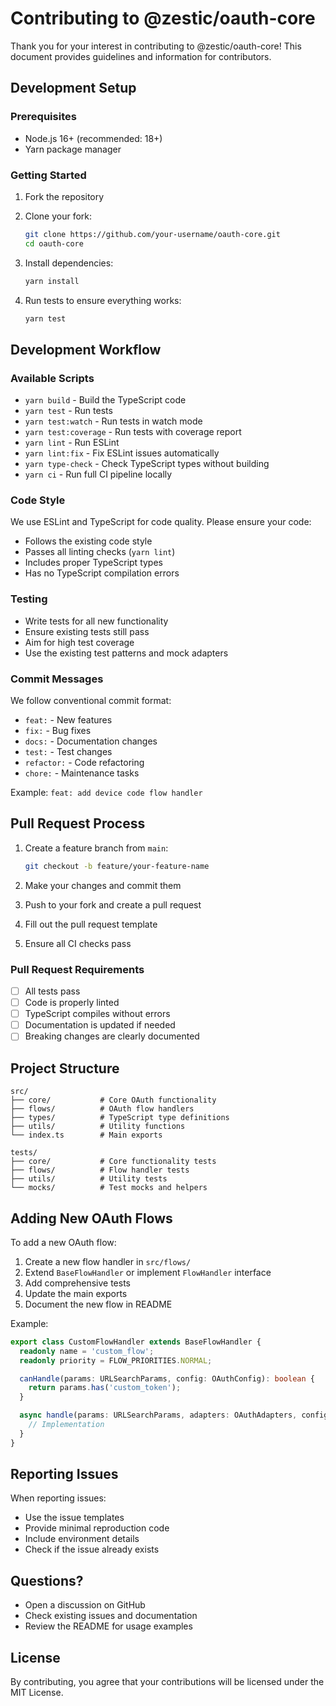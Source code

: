 # Contributing to @zestic/oauth-core

Thank you for your interest in contributing to @zestic/oauth-core! This document provides guidelines and information for contributors.

## Development Setup

### Prerequisites

- Node.js 16+ (recommended: 18+)
- Yarn package manager

### Getting Started

1. Fork the repository
2. Clone your fork:
   ```bash
   git clone https://github.com/your-username/oauth-core.git
   cd oauth-core
   ```

3. Install dependencies:
   ```bash
   yarn install
   ```

4. Run tests to ensure everything works:
   ```bash
   yarn test
   ```

## Development Workflow

### Available Scripts

- `yarn build` - Build the TypeScript code
- `yarn test` - Run tests
- `yarn test:watch` - Run tests in watch mode
- `yarn test:coverage` - Run tests with coverage report
- `yarn lint` - Run ESLint
- `yarn lint:fix` - Fix ESLint issues automatically
- `yarn type-check` - Check TypeScript types without building
- `yarn ci` - Run full CI pipeline locally

### Code Style

We use ESLint and TypeScript for code quality. Please ensure your code:

- Follows the existing code style
- Passes all linting checks (`yarn lint`)
- Includes proper TypeScript types
- Has no TypeScript compilation errors

### Testing

- Write tests for all new functionality
- Ensure existing tests still pass
- Aim for high test coverage
- Use the existing test patterns and mock adapters

### Commit Messages

We follow conventional commit format:

- `feat:` - New features
- `fix:` - Bug fixes
- `docs:` - Documentation changes
- `test:` - Test changes
- `refactor:` - Code refactoring
- `chore:` - Maintenance tasks

Example: `feat: add device code flow handler`

## Pull Request Process

1. Create a feature branch from `main`:
   ```bash
   git checkout -b feature/your-feature-name
   ```

2. Make your changes and commit them
3. Push to your fork and create a pull request
4. Fill out the pull request template
5. Ensure all CI checks pass

### Pull Request Requirements

- [ ] All tests pass
- [ ] Code is properly linted
- [ ] TypeScript compiles without errors
- [ ] Documentation is updated if needed
- [ ] Breaking changes are clearly documented

## Project Structure

```
src/
├── core/           # Core OAuth functionality
├── flows/          # OAuth flow handlers
├── types/          # TypeScript type definitions
├── utils/          # Utility functions
└── index.ts        # Main exports

tests/
├── core/           # Core functionality tests
├── flows/          # Flow handler tests
├── utils/          # Utility tests
└── mocks/          # Test mocks and helpers
```

## Adding New OAuth Flows

To add a new OAuth flow:

1. Create a new flow handler in `src/flows/`
2. Extend `BaseFlowHandler` or implement `FlowHandler` interface
3. Add comprehensive tests
4. Update the main exports
5. Document the new flow in README

Example:
```typescript
export class CustomFlowHandler extends BaseFlowHandler {
  readonly name = 'custom_flow';
  readonly priority = FLOW_PRIORITIES.NORMAL;

  canHandle(params: URLSearchParams, config: OAuthConfig): boolean {
    return params.has('custom_token');
  }

  async handle(params: URLSearchParams, adapters: OAuthAdapters, config: OAuthConfig): Promise<OAuthResult> {
    // Implementation
  }
}
```

## Reporting Issues

When reporting issues:

- Use the issue templates
- Provide minimal reproduction code
- Include environment details
- Check if the issue already exists

## Questions?

- Open a discussion on GitHub
- Check existing issues and documentation
- Review the README for usage examples

## License

By contributing, you agree that your contributions will be licensed under the MIT License.
